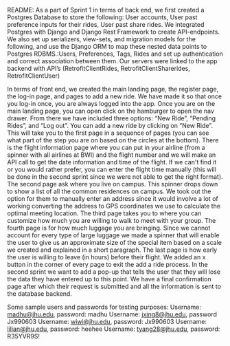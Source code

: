 README: As a part of Sprint 1 in terms of back end, we first created a Postgres Database to store the following: User accounts, User past preference inputs for their rides, User past share rides. We integrated Postgres with Django and Django Rest Framework to create API-endpoints. We also set up serializers, view-sets, and migration models for the following, and use the Django ORM to map these nested data points to Postgres RDBMS.:Users, Preferences, Tags, Rides and set up authentication and correct association between them. Our servers were linked to the app backend with API’s (RetrofitClientRides, RetrofitClientSharerides, RetrofitClientUser) 

In terms of front end, we created the main landing page, the register page, the log-in page, and pages to add a new ride. We have made it so that once you log-in once, you are always logged into the app. Once you are on the main landing page, you can open click on the hamburger to open the nav drawer. From there we have included three options: “New Ride”, “Pending Rides”, and “Log out”. You can add a new ride by clicking on “New Ride”. This will take you to the first page in a sequence of pages (you can see what part of the step you are on based on the circles at the bottom). There is the flight information page where you can put in your airline (from a spinner with all airlines at BWI) and the flight number and we will make an API call to get the date information and time of the flight. If we can't find it or you would rather prefer, you can enter the flight time manually (this will be done in the second sprint since we were not able to get the right format). The second page ask where you live on campus. This spinner drops down to show a list of all the common residences on campus. We took out the option for them to manually enter an address since it would involve a lot of working converting the address to GPS coordinates we use to calculate the optimal meeting location. The third page takes you to where you can customize how much you are willing to walk to meet with your group. The fourth page is for how much luggage you are bringing. Since we cannot account for every type of large luggage we made a spinner that will enable the user to give us an approximate size of the special item based on a scale we created and explained in a short paragraph. The last page is how early the user is willing to leave (in hours) before their flight. We added an x button in the corner of every page to exit the add a ride process. In the second sprint we want to add a pop-up that tells the user that they will lose the data they have entered up to this point. We have a final confirmation page after which their request is submitted and all the information is sent to the database backend. 


Some sample users and passwords for testing purposes:
Username: madhu@jhu.edu, password: madhu
Username: jxing8@jhu.edu, password Jx990603
Username: wiwi@jhu.edu, password: Jx990603
Username: lilian@jhu.edu, password: heehee
Username: tyang28@jhu.edu, password: R35YVR9S!
